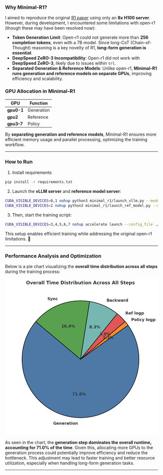 ### Why Minimal-R1?

I aimed to reproduce the original [R1 paper](https://github.com/deepseek-ai/DeepSeek-R1) using only an **8x H100 server**. However, during development, I encountered some limitations with open-r1 (though these may have been resolved now):

- **Token Generation Limit**: Open-r1 could not generate more than **256 completion tokens**, even with a 7B model. Since long-CoT (Chain-of-Thought) reasoning is a key novelty of R1, **long-form generation is essential**.
- **DeepSpeed ZeRO-3 Incompatibility**: Open-r1 did not work with **DeepSpeed ZeRO-3**, likely due to issues within `trl`.
- **Separated Generation & Reference Models**: Unlike open-r1, **Minimal-R1 runs generation and reference models on separate GPUs**, improving efficiency and scalability.

### GPU Allocation in Minimal-R1

| GPU        | Function      |
|------------|--------------|
| **gpu0-1**   | Generation   |
| **gpu2**   | Reference    |
| **gpu3–7** | Policy       |

By **separating generation and reference models**, Minimal-R1 ensures more efficient memory usage and parallel processing, optimizing the training workflow.

---

### How to Run

1) Install requirements

```bash
pip install -r requirements.txt
```

2) Launch the **vLLM server** and **reference model server**:

```bash
CUDA_VISIBLE_DEVICES=0,1 nohup python3 minimal_r1/launch_vllm.py --model_name Seungyoun/Qwen2.5-7B-Open-R1-Distill & > vllm.log &
CUDA_VISIBLE_DEVICES=2 nohup python3 minimal_r1/launch_ref_model.py --model_name Seungyoun/Qwen2.5-7B-Open-R1-Distill & > ref_model.log &
```

3) Then, start the training script:

```bash
CUDA_VISIBLE_DEVICES=3,4,5,6,7 nohup accelerate launch --config_file ./configs/zero3.yaml minimal_r1/train_grpo.py --max_tokens 4096 & > train.log &
```

This setup enables efficient training while addressing the original open-r1 limitations. 🚀

---

### Performance Analysis and Optimization

Below is a pie chart visualizing the **overall time distribution across all steps** during the training process:

![Time Distribution](misc/pie_chart.png)

As seen in the chart, the **generation step dominates the overall runtime, accounting for 71.0% of the time**. Given this, allocating more GPUs to the generation process could potentially improve efficiency and reduce the bottleneck. This adjustment may lead to faster training and better resource utilization, especially when handling long-form generation tasks.

---